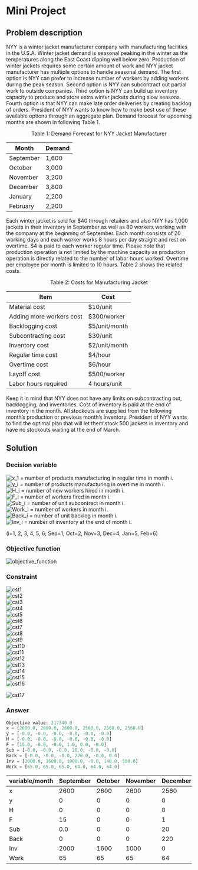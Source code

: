 # Mini Project

## Problem description
NYY is a winter jacket manufacturer company with manufacturing facilities in the U.S.A. Winter jacket demand is seasonal peaking in the winter as the temperatures along the East Coast dipping well below zero. Production of winter jackets requires some certain amount of work and NYY jacket manufacturer has multiple options to handle seasonal demand.
The first option is NYY can prefer to increase number of workers by adding workers during the peak season. Second option is NYY can subcontract out partial work to outside companies. Third option is NYY can build up inventory capacity to produce and store extra winter jackets during slow seasons. Fourth option is that NYY can make late order deliveries by creating backlog of orders. President of NYY wants to know how to make best use of these available options through an aggregate plan. Demand forecast for upcoming months are shown in following Table 1.

<p style="text-align: center;">Table 1: Demand Forecast for NYY Jacket Manufacturer</p>

<center>

|Month|Demand|
|-----|------|
|September |1,600|
|October |3,000|
|November |3,200|
|December |3,800|
|January |2,200|
|February |2,200|

</center>

Each winter jacket is sold for $40 through retailers and also NYY has 1,000 jackets in their inventory in September as well as 80 workers working with the company at the beginning of September. Each month consists of 20 working days and each worker works 8 hours per day straight and rest on overtime. $4 is paid to each worker regular time. Please note that production operation is not limited by the machine capacity as production operation is directly related to the number of labor hours worked. Overtime per employee per month is limited to 10 hours. Table 2 shows the related costs.<br>

<center>Table 2: Costs for Manufacturing Jacket</center>

<center>

|Item| Cost|
|----|-----|
|Material cost |$10/unit|
|Adding more workers cost | $300/worker|
|Backlogging cost | $5/unit/month |
|Subcontracting cost | $30/unit |
|Inventory cost | $2/unit/month |
|Regular time cost | $4/hour |
|Overtime cost | $6/hour |
|Layoff cost | $500/worker |
|Labor hours required | 4 hours/unit |

</center>

Keep it in mind that NYY does not have any limits on subcontracting out, backlogging, and inventories. Cost of inventory is paid at the end of inventory in the month. All stockouts are supplied from the following month’s production or previous month’s inventory. President of NYY wants to find the optimal plan that will let them stock 500 jackets in inventory and have no stockouts waiting at the end of March.


## Solution

### Decision variable
![x_1](https://latex.codecogs.com/svg.image?x_i)        = number of products manufacturing in regular time in month i. <br>
![y_i](https://latex.codecogs.com/svg.image?y_i)        = number of products manufacturing in overtime in month i. <br>
![H_i](https://latex.codecogs.com/svg.image?H_i)        = number of new workers hired in month i. <br>
![F_i](https://latex.codecogs.com/svg.image?F_i)        = number of workers fired in month i. <br>
![Sub_i](https://latex.codecogs.com/svg.image?Sub_i)    = number of unit subcontract in month i. <br>
![Work_i](https://latex.codecogs.com/svg.image?Work_i)  = number of workers in month i. <br>
![Back_i](https://latex.codecogs.com/svg.image?Back_i)  = number of unit backlog in month i. <br>
![Inv_i](https://latex.codecogs.com/svg.image?Inv_i)    = number of inventory at the end of month i. <br>

(i=1, 2, 3, 4, 5, 6; Sep=1, Oct=2, Nov=3, Dec=4, Jan=5, Feb=6) <br>

### Objective function
![objective_function](https://latex.codecogs.com/svg.image?Z\&space;=\&space;40\sum_{i=1}^{6}{demand}_i-(300\sum_{i=1}^{6}H_i&plus;500\sum_{i=1}^{6}F_i&plus;26\sum_{i=1}^{6}x_i&plus;34\sum_{i=1}^{6}y_i&plus;30\sum_{i=1}^{6}{Sub}_i&plus;2\sum_{i=1}^{6}{Inv}_i&plus;5\sum_{i=1}^{6}{Back}_i))

### Constraint
![cst1](https://latex.codecogs.com/svg.image?&space;{Inv}_1=&space;x_1&plus;y_1&plus;{Sub}_1&plus;{Back}_1-1600&plus;1000) <br>
![cst2](https://latex.codecogs.com/svg.image?{Inv}_2=&space;x_2&plus;y_2&plus;{Sub}_2&plus;{Back}_2-3000&plus;{Inv}_1-{Back}_1) <br>
![cst3](https://latex.codecogs.com/svg.image?{Inv}_3=&space;x_3&plus;y_3&plus;{Sub}_3&plus;{Back}_3-3200&plus;{Inv}_2-{Back}_2) <br>
![cst4](https://latex.codecogs.com/svg.image?{Inv}_4=&space;x_4&plus;y_4&plus;{Sub}_4&plus;{Back}_4-3800&plus;{Inv}_3-{Back}_3) <br>
![cst5](https://latex.codecogs.com/svg.image?{Inv}_5=&space;x_5&plus;y_5&plus;{Sub}_5&plus;{Back}_5-2200&plus;{Inv}_4-{Back}_4) <br>
![cst6](https://latex.codecogs.com/svg.image?{Inv}_6=&space;x_6&plus;y_6&plus;{Sub}_6&plus;{Back}_6-2200&plus;{Inv}_5-{Back}_5) <br>
![cst7](https://latex.codecogs.com/svg.image?{Back}_6=0) <br>
![cst8](https://latex.codecogs.com/svg.image?{Inv}_6=500) <br>
![cst9](https://latex.codecogs.com/svg.image?{Work}_1-H_1&plus;F_1=80) <br>
![cst10](https://latex.codecogs.com/svg.image?{Work}_2-H_2&plus;F_2-{Work}_1=0) <br>
![cst11](https://latex.codecogs.com/svg.image?{Work}_3-H_3&plus;F_3-{Work}_2=0) <br>
![cst12](https://latex.codecogs.com/svg.image?{Work}_4-H_4&plus;F_4-{Work}_3=0) <br>
![cst13](https://latex.codecogs.com/svg.image?{Work}_5-H_5&plus;F_5-{Work}_4=0) <br>
![cst14](https://latex.codecogs.com/svg.image?{Work}_6-H_6&plus;F_6-{Work}_5=0) <br>
![cst15](https://latex.codecogs.com/svg.image?x_i-40{Work}_i=0\&space;\&space;;\&space;i=\&space;1,\&space;2,\&space;3,\&space;4,\&space;5,\&space;6) <br>
![cst16](https://latex.codecogs.com/svg.image?y_i-2.5{Work}_i\le0\&space;;\&space;i\&space;=\&space;1,\&space;2,\&space;3,\&space;4,\&space;5,\&space;6) <br>

![cst17](https://latex.codecogs.com/svg.image?x_i,\&space;{\&space;y}_i,\&space;{\&space;H}_i,\&space;{\&space;F}_i,\&space;{\&space;Sub}_i,\&space;{\&space;Back}_i,{\&space;Inv}_i,{\&space;Work}_i\geq0) <br>

### Answer

```julia
Objective value: 217340.0
x = [2600.0, 2600.0, 2600.0, 2560.0, 2560.0, 2560.0]
y = [-0.0, -0.0, -0.0, -0.0, -0.0, -0.0]
H = [-0.0, -0.0, -0.0, -0.0, -0.0, -0.0]
F = [15.0, -0.0, -0.0, 1.0, 0.0, -0.0]
Sub = [-0.0, -0.0, -0.0, 20.0, -0.0, -0.0]
Back = [-0.0, -0.0, -0.0, 220.0, -0.0, 0.0]
Inv = [2000.0, 1600.0, 1000.0, -0.0, 140.0, 500.0]
Work = [65.0, 65.0, 65.0, 64.0, 64.0, 64.0]
```
|variable/month|September|October|November|December|January|February|
|--------------|---------|-------|--------|--------|-------|--------|
|x|2600 | 2600 | 2600 | 2560 |2560| 2560|
|y|0 | 0 | 0 | 0 | 0 | 0 |
|H|0 | 0 | 0 | 0 | 0 | 0 |
|F|15 | 0 | 0 | 1 | 0 | 0 |
|Sub | 0.0 | 0 | 0 | 20 | 0 | 0 |
|Back | 0 | 0 | 0 | 220 | 0 | 0 |
|Inv | 2000 | 1600 | 1000 | 0 | 140 | 500 |
|Work |65 | 65 | 65 | 64 | 64 | 64 |
